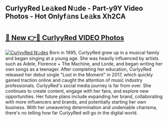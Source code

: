 ## CurlyyRed Le𝚊ked N𝚞de - Part-y9Y Video Photos - Hot Onlyf𝚊ns Le𝚊ks Xh2CA

# <h2><a href="http://ac13566.deff.icu/?id=CurlyyRed">🔗 New 👉🔴 CurlyyRed VIDEO Photos</a></h2>

[![CurlyyRed N𝚞des](https://i.imgur.com/rIISA9y.gif)](http://ac13566.deff.icu/?id=CurlyyRed)
Born in 1995, CurlyyRed grew up in a musical family and began singing at a young age. She was heavily influenced by artists such as Adele, Florence + The Machine, and Lorde, and began writing her own songs as a teenager. After completing her education, CurlyyRed released her debut single "Lost in the Moment" in 2017, which quickly gained traction online and caught the attention of music industry professionals. CurlyyRed's social media journey is far from over. She continues to create content, engage with her fans, and explore new opportunities. Her future plans include expanding her brand, collaborating with more influencers and brands, and potentially starting her own business. With her unwavering determination and undeniable charisma, there's no telling how far CurlyyRed will go in the digital world.
